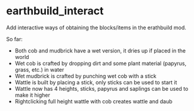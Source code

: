 # earthbuild\_interact
Add interactive ways of obtaining the blocks/items in the erathbuild mod.

So far:
- Both cob and mudbrick have a wet version, it dries up if placed in the world
- Wet cob is crafted by dropping dirt and some plant material (papyrus, grass, etc.) in water
- Wet mudbrick is crafted by punching wet cob with a stick
- Wattle is built by placing a stick, only sticks can be used to start it
- Wattle now has 4 heights, sticks, papyrus and saplings can be used to make it higher
- Rightclicking full height wattle with cob creates wattle and daub

